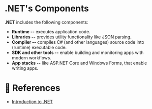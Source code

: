 # .NET's Components

**.NET** includes the following components:

- **Runtime --** executes application code.
- **Libraries --** provides utility functionality like [JSON parsing](https://learn.microsoft.com/en-us/dotnet/standard/serialization/system-text-json/overview).
- **Compiler --** compiles C# (and other languages) source code into (runtime) executable code.
- **SDK and other tools --** enable building and monitoring apps with modern workflows.
- **App stacks --** like ASP.NET Core and Windows Forms, that enable writing apps.

# 📜 References

- [Introduction to .NET](https://learn.microsoft.com/en-us/dotnet/core/introduction#components)
